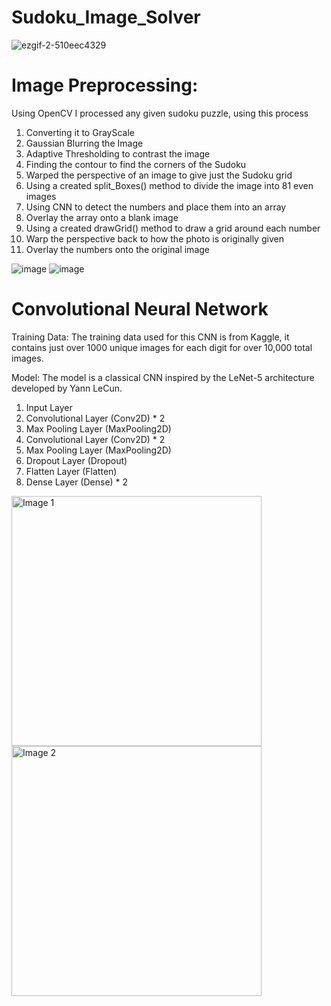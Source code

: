 # Sudoku_Image_Solver

![ezgif-2-510eec4329](https://github.com/NicholasTerek/Sudoku_Image_Solver/assets/139080309/474b9cfb-6cce-4312-a436-ce119a8d4763)







# Image Preprocessing:
Using OpenCV I processed any given sudoku puzzle, using this process

1. Converting it to GrayScale
2. Gaussian Blurring the Image 
3. Adaptive Thresholding to contrast the image 
4. Finding the contour to find the corners of the Sudoku 
5. Warped the perspective of an image to give just the Sudoku grid
6. Using a created split_Boxes() method to divide the image into 81 even images
7. Using CNN to detect the numbers and place them into an array
8. Overlay the array onto a blank image
9. Using a created drawGrid() method to draw a grid around each number
10. Warp the perspective back to how the photo is originally given
11. Overlay the numbers onto the original image


![image](https://github.com/NicholasTerek/Sudoku_Image_Solver/assets/139080309/697618bc-7bd9-4ffd-80b4-aaf9297900fc)
![image](https://github.com/NicholasTerek/Sudoku_Image_Solver/assets/139080309/ff757b23-c984-49ee-a041-86aeb41962d0)




# Convolutional Neural Network

Training Data:
The training data used for this CNN is from Kaggle, it contains just over 1000 unique images for each digit for over 10,000 total images.

Model:
The model is a classical CNN inspired by the LeNet-5 architecture developed by Yann LeCun.

1. Input Layer
2. Convolutional Layer (Conv2D) * 2
3. Max Pooling Layer (MaxPooling2D)
4. Convolutional Layer (Conv2D) * 2
5. Max Pooling Layer (MaxPooling2D)
6. Dropout Layer (Dropout)
7. Flatten Layer (Flatten)
8. Dense Layer (Dense) * 2


<div>
  <img src="https://github.com/NicholasTerek/Sudoku_Image_Solver/assets/139080309/400b922f-b6c3-4a40-8268-b17e10873c8d" alt="Image 1" width="400"/>
  <img src="https://github.com/NicholasTerek/Sudoku_Image_Solver/assets/139080309/9fe9f111-23a1-4b6f-908b-f0f40b4f2096" alt="Image 2" width="400"/>
</div>


